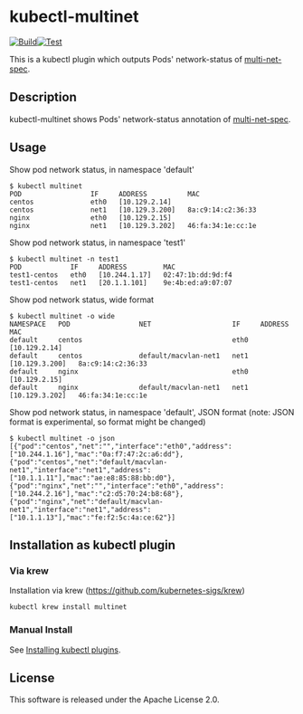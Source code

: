 # kubectl-multinet
[![Build](https://github.com/k8snetworkplumbingwg/kubectl-multinet/actions/workflows/build.yml/badge.svg)](https://github.com/k8snetworkplumbingwg/kubectl-multinet/actions/workflows/build.yml)[![Test](https://github.com/k8snetworkplumbingwg/kubectl-multinet/actions/workflows/test.yml/badge.svg)](https://github.com/k8snetworkplumbingwg/kubectl-multinet/actions/workflows/test.yml)

This is a kubectl plugin which outputs Pods' network-status of [multi-net-spec](https://github.com/k8snetworkplumbingwg/multi-net-spec).

## Description

kubectl-multinet shows Pods' network-status annotation of [multi-net-spec](https://github.com/k8snetworkplumbingwg/multi-net-spec).

## Usage

Show pod network status, in namespace 'default'

```
$ kubectl multinet
POD                 IF     ADDRESS          MAC
centos              eth0   [10.129.2.14]    
centos              net1   [10.129.3.200]   8a:c9:14:c2:36:33
nginx               eth0   [10.129.2.15]    
nginx               net1   [10.129.3.202]   46:fa:34:1e:cc:1e
```

Show pod network status, in namespace 'test1'

```
$ kubectl multinet -n test1
POD            IF     ADDRESS         MAC
test1-centos   eth0   [10.244.1.17]   02:47:1b:dd:9d:f4
test1-centos   net1   [20.1.1.101]    9e:4b:ed:a9:07:07
```

Show pod network status, wide format

```
$ kubectl multinet -o wide
NAMESPACE   POD                 NET                    IF     ADDRESS          MAC
default     centos                                     eth0   [10.129.2.14]    
default     centos              default/macvlan-net1   net1   [10.129.3.200]   8a:c9:14:c2:36:33
default     nginx                                      eth0   [10.129.2.15]    
default     nginx               default/macvlan-net1   net1   [10.129.3.202]   46:fa:34:1e:cc:1e
```

Show pod network status, in namespace 'default', JSON format (note: JSON format is experimental, so format might be changed)

```
$ kubectl multinet -o json
[{"pod":"centos","net":"","interface":"eth0","address":["10.244.1.16"],"mac":"0a:f7:47:2c:a6:dd"},{"pod":"centos","net":"default/macvlan-net1","interface":"net1","address":["10.1.1.11"],"mac":"ae:e8:85:88:bb:d0"},{"pod":"nginx","net":"","interface":"eth0","address":["10.244.2.16"],"mac":"c2:d5:70:24:b8:68"},{"pod":"nginx","net":"default/macvlan-net1","interface":"net1","address":["10.1.1.13"],"mac":"fe:f2:5c:4a:ce:62"}]
```

## Installation as kubectl plugin

### Via krew
Installation via krew (https://github.com/kubernetes-sigs/krew)

```
kubectl krew install multinet
```

### Manual Install
See [Installing kubectl plugins](https://kubernetes.io/docs/tasks/extend-kubectl/kubectl-plugins/#installing-kubectl-plugins).

## License

This software is released under the Apache License 2.0.
